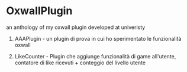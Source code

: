 # OxwallPlugin

an anthology of my oxwall plugin developed at univeristy

1) AAAPlugin - un plugin di prova in cui ho sperimentato le funzionalità oxwall

2) LikeCounter - Plugin che aggiunge funzionalità di game all'utente, contatore di like ricevuti + conteggio del livello utente
